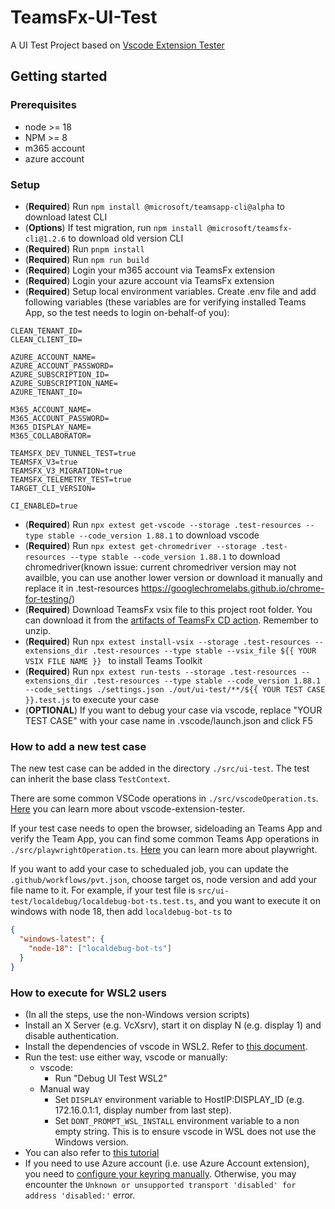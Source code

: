 # TeamsFx-UI-Test

A UI Test Project based on [Vscode Extension Tester](https://github.com/redhat-developer/vscode-extension-tester/wiki)

## Getting started

### Prerequisites

- node >= 18
- NPM >= 8
- m365 account
- azure account

### Setup

- (**Required**) Run `npm install @microsoft/teamsapp-cli@alpha` to download latest CLI
- (**Options**) If test migration, run `npm install @microsoft/teamsfx-cli@1.2.6` to download old version CLI
- (**Required**) Run `pnpm install`
- (**Required**) Run `npm run build`
- (**Required**) Login your m365 account via TeamsFx extension
- (**Required**) Login your azure account via TeamsFx extension
- (**Required**) Setup local environment variables. Create .env file and add following variables (these variables are for verifying installed Teams App, so the test needs to login on-behalf-of you):

```
CLEAN_TENANT_ID=
CLEAN_CLIENT_ID=

AZURE_ACCOUNT_NAME=
AZURE_ACCOUNT_PASSWORD=
AZURE_SUBSCRIPTION_ID=
AZURE_SUBSCRIPTION_NAME=
AZURE_TENANT_ID=

M365_ACCOUNT_NAME=
M365_ACCOUNT_PASSWORD=
M365_DISPLAY_NAME=
M365_COLLABORATOR=

TEAMSFX_DEV_TUNNEL_TEST=true
TEAMSFX_V3=true
TEAMSFX_V3_MIGRATION=true
TEAMSFX_TELEMETRY_TEST=true
TARGET_CLI_VERSION=

CI_ENABLED=true
```

- (**Required**) Run `npx extest get-vscode --storage .test-resources --type stable --code_version 1.88.1` to download vscode
- (**Required**) Run `npx extest get-chromedriver --storage .test-resources --type stable --code_version 1.88.1` to download chromedriver(known issue: current chromedriver version may not availble, you can use another lower version or download it manually and replace it in .test-resources https://googlechromelabs.github.io/chrome-for-testing/)
- (**Required**) Download TeamsFx vsix file to this project root folder. You can download it from the [artifacts of TeamsFx CD action](https://github.com/OfficeDev/TeamsFx/actions/workflows/cd.yml). Remember to unzip.
- (**Required**) Run `npx extest install-vsix --storage .test-resources --extensions_dir .test-resources --type stable --vsix_file ${{ YOUR VSIX FILE NAME }} ` to install Teams Toolkit
- (**Required**) Run `npx extest run-tests --storage .test-resources --extensions_dir .test-resources --type stable --code_version 1.88.1 --code_settings ./settings.json ./out/ui-test/**/${{ YOUR TEST CASE }}.test.js` to execute your case
- (**OPTIONAL**) If you want to debug your case via vscode, replace "YOUR TEST CASE" with your case name in .vscode/launch.json and click F5

### How to add a new test case

The new test case can be added in the directory `./src/ui-test`. The test can inherit the base class `TestContext`.

There are some common VSCode operations in `./src/vscodeOperation.ts`. [Here](https://github.com/redhat-developer/vscode-extension-tester) you can learn more about vscode-extension-tester.

If your test case needs to open the browser, sideloading an Teams App and verify the Team App, you can find some common Teams App operations in `./src/playwrightOperation.ts`. [Here](https://playwright.dev/docs/intro) you can learn more about playwright.

If you want to add your case to schedualed job, you can update the `.github/workflows/pvt.json`, choose target os, node version and add your file name to it.
For example, if your test file is `src/ui-test/localdebug/localdebug-bot-ts.test.ts`, and you want to execute it on windows with node 18, then add `localdebug-bot-ts` to

```json
{
  "windows-latest": {
    "node-18": ["localdebug-bot-ts"]
  }
}
```

### How to execute for WSL2 users

- (In all the steps, use the non-Windows version scripts)
- Install an X Server (e.g. VcXsrv), start it on display N (e.g. display 1) and disable authentication.
- Install the dependencies of vscode in WSL2. Refer to [this document](https://code.visualstudio.com/docs/setup/linux#_debian-and-ubuntu-based-distributions).
- Run the test: use either way, vscode or manually:
  - vscode:
    - Run "Debug UI Test WSL2"
  - Manual way
    - Set `DISPLAY` environment variable to HostIP:DISPLAY_ID (e.g. 172.16.0.1:1, display number from last step).
    - Set `DONT_PROMPT_WSL_INSTALL` environment variable to a non empty string. This is to ensure vscode in WSL does not use the Windows version.
- You can also refer to [this tutorial](https://www.gregbrisebois.com/posts/chromedriver-in-wsl2/)
- If you need to use Azure account (i.e. use Azure Account extension), you need to [configure your keyring manually](https://github.com/atom/node-keytar/issues/132#issuecomment-444159414). Otherwise, you may encounter the `Unknown or unsupported transport 'disabled' for address 'disabled:'` error.
